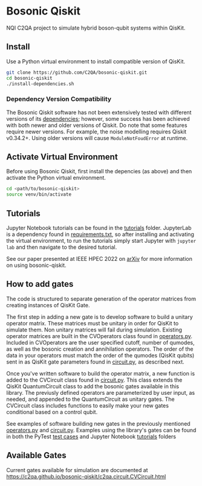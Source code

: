 # Bosonic Qiskit

NQI C2QA project to simulate hybrid boson-qubit systems within QisKit.

## Install

Use a Python virtual environment to install compatible version of QisKit.

```bash
git clone https://github.com/C2QA/bosonic-qiskit.git
cd bosonic-qiskit
./install-dependencies.sh
```

### Dependency Version Compatibility

The Bosonic Qiskit software has not been extensively tested with different versions of its [dependencies](requirements.txt); however, some success has been achieved with both newer and older versions of Qiskit. Do note that some features require newer versions. For example, the noise modelling requires Qiskit v0.34.2+. Using older versions will cause `ModuleNotFoudError` at runtime.

## Activate Virtual Environment

Before using Bosonic Qiskit, first install the depencies (as above) and then activate the Python virtual environment.

```bash
cd <path/to/bosonic-qiskit>
source venv/bin/activate
```

## Tutorials

Jupyter Notebook tutorials can be found in the [tutorials](tutorials) folder. JupyterLab is a dependency found in [requirements.txt](requirements.txt), so after installing and activating the virtual environment, to run the tutorials simply start Jupyter with `jupyter lab` and then navigate to the desired tutorial.

See our paper presented at IEEE HPEC 2022 on [arXiv](https://arxiv.org/abs/2209.11153) for more information on using bosonic-qiskit.

## How to add gates

The code is structured to separate generation of the operator matrices from creating instances of QisKit Gate. 

The first step in adding a new gate is to develop software to build a unitary operator matrix. These matrices must be unitary in order for QisKit to simulate them. Non unitary matrices will fail during simulation. Existing operator matrices are built in the CVOperators class found in [operators.py](c2qa/operators.py). Included in CVOperators are the user specified cutoff, number of qumodes, as well as the bosonic creation and annihilation operators. The order of the data in your operators must match the order of the qumodes (QisKit qubits) sent in as QisKit gate parameters found in [circuit.py](c2qa/circuit.py), as described next.

Once you've written software to build the operator matrix, a new function is added to the CVCircuit class found in [circuit.py](c2qa/circuit.py). This class extends the QisKit QuantumCircuit class to add the bosonic gates available in this library. The previusly defined operators are parameterized by user input, as needed, and appended to the QuantumCircuit as unitary gates. The CVCircuit class includes functions to easily make your new gates conditional based on a control qubit.

See examples of software building new gates in the previously mentioned [operators.py](c2qa/operators.py) and [circuit.py](c2qa/circuit.py). Examples using the library's gates can be found in both the PyTest [test cases](tests) and Jupyter Notebook [tutorials](tutorials) folders

## Available Gates

Current gates available for simulation are documented at https://c2qa.github.io/bosonic-qiskit/c2qa.circuit.CVCircuit.html
